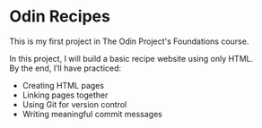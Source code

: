 # Odin Recipes

This is my first project in The Odin Project's Foundations course.

In this project, I will build a basic recipe website using only HTML.  
By the end, I’ll have practiced:
- Creating HTML pages
- Linking pages together
- Using Git for version control
- Writing meaningful commit messages
